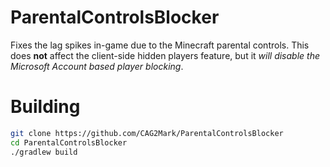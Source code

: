 # ParentalControlsBlocker
Fixes the lag spikes in-game due to the Minecraft parental controls. This does **not** affect the client-side hidden players feature, but it *will disable the Microsoft Account based player blocking*.

# Building
```bash
git clone https://github.com/CAG2Mark/ParentalControlsBlocker
cd ParentalControlsBlocker
./gradlew build
```
